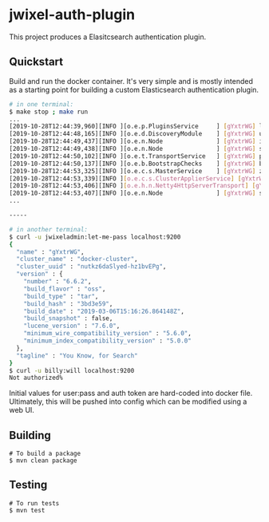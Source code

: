 # jwixel-auth-plugin

This project produces a Elasitcsearch authentication plugin.

## Quickstart

Build and run the docker container.  It's very simple and is mostly intended as a 
starting point for building a custom Elasticsearch authentication plugin.

```bash
# in one terminal:
$ make stop ; make run
...
[2019-10-28T12:44:39,960][INFO ][o.e.p.PluginsService     ] [gYxtrWG] loaded plugin [jwixel-auth-plugin]
[2019-10-28T12:44:48,165][INFO ][o.e.d.DiscoveryModule    ] [gYxtrWG] using discovery type [zen] and host providers [settings]
[2019-10-28T12:44:49,437][INFO ][o.e.n.Node               ] [gYxtrWG] initialized
[2019-10-28T12:44:49,438][INFO ][o.e.n.Node               ] [gYxtrWG] starting ...
[2019-10-28T12:44:50,102][INFO ][o.e.t.TransportService   ] [gYxtrWG] publish_address {172.17.0.2:9300}, bound_addresses {0.0.0.0:9300}
[2019-10-28T12:44:50,137][INFO ][o.e.b.BootstrapChecks    ] [gYxtrWG] bound or publishing to a non-loopback address, enforcing bootstrap checks
[2019-10-28T12:44:53,325][INFO ][o.e.c.s.MasterService    ] [gYxtrWG] zen-disco-elected-as-master ([0] nodes joined), reason: new_master {gYxtrWG}{gYxtrWGgQNeR4YE5Duh9hg}{B1bMDxbHSHehTRyawgw_cA}{172.17.0.2}{172.17.0.2:9300}
[2019-10-28T12:44:53,339][INFO ][o.e.c.s.ClusterApplierService] [gYxtrWG] new_master {gYxtrWG}{gYxtrWGgQNeR4YE5Duh9hg}{B1bMDxbHSHehTRyawgw_cA}{172.17.0.2}{172.17.0.2:9300}, reason: apply cluster state (from master [master {gYxtrWG}{gYxtrWGgQNeR4YE5Duh9hg}{B1bMDxbHSHehTRyawgw_cA}{172.17.0.2}{172.17.0.2:9300} committed version [1] source [zen-disco-elected-as-master ([0] nodes joined)]])
[2019-10-28T12:44:53,406][INFO ][o.e.h.n.Netty4HttpServerTransport] [gYxtrWG] publish_address {172.17.0.2:9200}, bound_addresses {0.0.0.0:9200}
[2019-10-28T12:44:53,407][INFO ][o.e.n.Node               ] [gYxtrWG] started
...

-----

# in another terminal:
$ curl -u jwixeladmin:let-me-pass localhost:9200
{
  "name" : "gYxtrWG",
  "cluster_name" : "docker-cluster",
  "cluster_uuid" : "nutkz6daSlyed-hz1bvEPg",
  "version" : {
    "number" : "6.6.2",
    "build_flavor" : "oss",
    "build_type" : "tar",
    "build_hash" : "3bd3e59",
    "build_date" : "2019-03-06T15:16:26.864148Z",
    "build_snapshot" : false,
    "lucene_version" : "7.6.0",
    "minimum_wire_compatibility_version" : "5.6.0",
    "minimum_index_compatibility_version" : "5.0.0"
  },
  "tagline" : "You Know, for Search"
}
$ curl -u billy:will localhost:9200
Not authorized%
```

Initial values for user:pass and auth token are hard-coded into docker file.  Ultimately, this will be pushed into config which can be modified using a web UI.

## Building

```
# To build a package
$ mvn clean package
```

## Testing

```
# To run tests
$ mvn test
```
